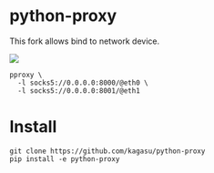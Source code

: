 # python-proxy
This fork allows bind to network device. 

<picture>
  <source media="(prefers-color-scheme: dark)" srcset="https://user-images.githubusercontent.com/1202244/218605530-82e96479-01a3-4371-89a7-656b874a508e.svg">
  <source media="(prefers-color-scheme: light)" srcset="https://user-images.githubusercontent.com/1202244/218605535-7759398c-ccd5-4b61-8a7e-46d128ced1dd.svg">
  <img src="https://user-images.githubusercontent.com/1202244/218605535-7759398c-ccd5-4b61-8a7e-46d128ced1dd.svg">
</picture>

```
pproxy \
  -l socks5://0.0.0.0:8000/@eth0 \
  -l socks5://0.0.0.0:8001/@eth1
```

# Install
```
git clone https://github.com/kagasu/python-proxy
pip install -e python-proxy
```
